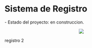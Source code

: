 <h1> Sistema de Registro</h1>
- Estado del proyecto: en construccion.
<p align="center">
   <img src="https://img.shields.io/badge/STATUS-EN%20DESAROLLO-green">
   </p>
   registro 2
